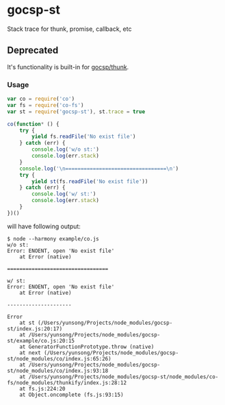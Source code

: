 
# gocsp-st

Stack trace for thunk, promise, callback, etc

## Deprecated

It's functionality is built-in for [gocsp/thunk](https://github.com/gyson/gocsp/doc/thunk.md).

### Usage

```js
var co = require('co')
var fs = require('co-fs')
var st = require('gocsp-st'), st.trace = true

co(function* () {
    try {
        yield fs.readFile('No exist file')
    } catch (err) {
        console.log('w/o st:')
        console.log(err.stack)
    }
    console.log('\n=================================\n')
    try {
        yield st(fs.readFile('No exist file'))
    } catch (err) {
        console.log('w/ st:')
        console.log(err.stack)
    }
})()
```

will have following output:

```
$ node --harmony example/co.js
w/o st:
Error: ENOENT, open 'No exist file'
    at Error (native)

=================================

w/ st:
Error: ENOENT, open 'No exist file'
    at Error (native)

---------------------

Error
    at st (/Users/yunsong/Projects/node_modules/gocsp-st/index.js:20:17)
    at /Users/yunsong/Projects/node_modules/gocsp-st/example/co.js:20:15
    at GeneratorFunctionPrototype.throw (native)
    at next (/Users/yunsong/Projects/node_modules/gocsp-st/node_modules/co/index.js:65:26)
    at /Users/yunsong/Projects/node_modules/gocsp-st/node_modules/co/index.js:93:18
    at /Users/yunsong/Projects/node_modules/gocsp-st/node_modules/co-fs/node_modules/thunkify/index.js:28:12
    at fs.js:224:20
    at Object.oncomplete (fs.js:93:15)
```
